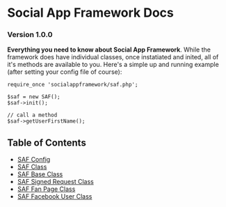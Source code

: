 # Social App Framework Docs
### Version 1.0.0

**Everything you need to know about Social App Framework**. While the framework
does have individual classes, once instatiated and inited, all of it's methods
are available to you.  Here's a simple up and running example (after setting 
your config file of course):
    
    require_once 'socialappframework/saf.php';

    $saf = new SAF();
    $saf->init();

    // call a method
    $saf->getUserFirstName(); 

## Table of Contents

* [SAF Config](saf_config.md)
* [SAF Class](saf.md)
* [SAF Base Class](saf_base.md)
* [SAF Signed Request Class](saf_signed_request.md)
* [SAF Fan Page Class](saf_fan_page.md)
* [SAF Facebook User Class](saf_facebook_user.md)
